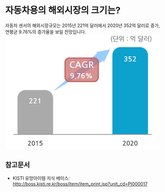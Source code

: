 # 자동차용의 해외시장의 크기는?
자동차 센서의 해외시장규모는 2015년 221억 달러에서 2020년 352억 달러로 증가, 연평균 9.76%의 증가율을 보일 전망입니다.
![ ](./images/자동차용_센서_Q12_1_1.PNG) 

## 참고문서
- KISTI 유망아이템 지식 베이스: http://boss.kisti.re.kr/boss/item/item_print.jsp?unit_cd=PI000017
